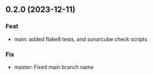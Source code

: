 ## 0.2.0 (2023-12-11)

### Feat

- main: added flake8 tests, and sonarcube check scripts

### Fix

- master: Fixed main branch name
